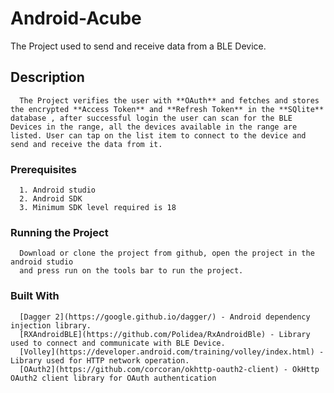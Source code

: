 # Android-Acube

The Project used to send and receive data from a BLE Device.

## Description
      The Project verifies the user with **OAuth** and fetches and stores the encrypted **Access Token** and **Refresh Token** in the **SQlite** database , after successful login the user can scan for the BLE Devices in the range, all the devices available in the range are listed. User can tap on the list item to connect to the device and send and receive the data from it.


### Prerequisites
      1. Android studio
      2. Android SDK
      3. Minimum SDK level required is 18

### Running the Project
      Download or clone the project from github, open the project in the android studio
      and press run on the tools bar to run the project.
      
### Built With
      [Dagger 2](https://google.github.io/dagger/) - Android dependency injection library.
      [RXAndroidBLE](https://github.com/Polidea/RxAndroidBle) - Library used to connect and communicate with BLE Device.
      [Volley](https://developer.android.com/training/volley/index.html) - Library used for HTTP network operation.
      [OAuth2](https://github.com/corcoran/okhttp-oauth2-client) - OkHttp OAuth2 client library for OAuth authentication
